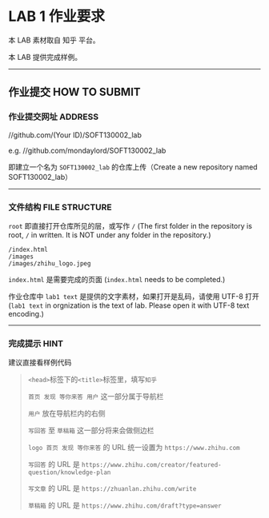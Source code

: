 LAB 1 作业要求
==========
本 LAB 素材取自 知乎 平台。

本 LAB 提供完成样例。

-------------------

## 作业提交 HOW TO SUBMIT
### 作业提交网址 ADDRESS
//github.com/(Your ID)/SOFT130002_lab

e.g. //github.com/mondaylord/SOFT130002_lab

即建立一个名为 `SOFT130002_lab` 的仓库上传（Create a new repository named SOFT130002_lab）

-------------------

### 文件结构 FILE STRUCTURE
`root` 即直接打开仓库所见的层，或写作 `/` (The first folder in the repository is root, `/` in written. It is NOT under any folder in the repository.)

```
/index.html
/images
/images/zhihu_logo.jpeg
```

`index.html` 是需要完成的页面 (`index.html` needs to be completed.)

作业仓库中 `lab1 text` 是提供的文字素材，如果打开是乱码，请使用 UTF-8 打开 (`lab1 text` in orgnization is the text of lab. Please open it with UTF-8 text encoding.)

-------------------

### 完成提示 HINT
建议直接看样例代码

>`<head>`标签下的`<title>`标签里，填写`知乎`
>
>`首页 发现 等你来答 用户` 这一部分属于导航栏
> 
>`用户` 放在导航栏内的右侧
>
>`写回答` 至 `草稿箱` 这一部分将来会做侧边栏
>
>`logo 首页 发现 等你来答` 的 URL 统一设置为 `https://www.zhihu.com`
>
>`写回答` 的 URL 是 `https://www.zhihu.com/creator/featured-question/knowledge-plan`
>
>`写文章` 的 URL 是 `https://zhuanlan.zhihu.com/write`
>
>`草稿箱` 的 URL 是 `https://www.zhihu.com/draft?type=answer`
